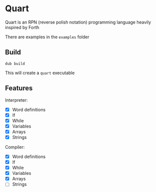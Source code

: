 # Quart
Quart is an RPN (reverse polish notation) programming language heavily inspired by Forth

There are examples in the `examples` folder

## Build
```
dub build
```
This will create a `quart` executable

## Features
Interpreter:
- [X] Word definitions
- [X] If
- [X] While
- [X] Variables
- [X] Arrays
- [X] Strings

Compiler:
- [X] Word definitions
- [X] If
- [X] While
- [X] Variables
- [X] Arrays
- [ ] Strings
